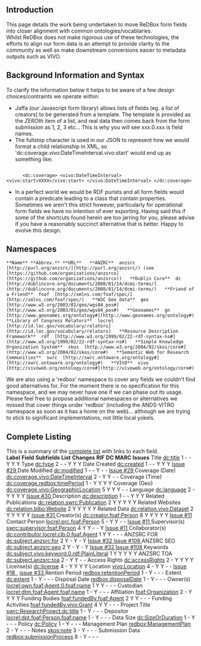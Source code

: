 ## []()Introduction
 
This page details the work being undertaken to move ReDBox form fields into closer alignment with common ontologies/vocablaries.  
Whilst ReDBox does not make rigorous use of these technologies, the efforts to align our form data is an attempt to provide clarity to the community as well as make downstream conversions easier to metadata outputs such as VIVO.  
## []()Background Information and Syntax[](#Background_Information_and_Syntax)
 
To clarify the information below it helps to be aware of a few design choices/contraints we operate within:  
 * Jaffa (our Javascript form library) allows lists of fields (eg. a list of creators) to be generated from a template. The template is provided as the *ZEROth* item of a list, and real data then comes back from the form submission as 1, 2, 3 etc... This is why you will see xxx.0.xxx is field names. 
 * The fullstop character is used in our JSON to represent how we would format a child relationship in XML, so 'dc:coverage.vivo:DateTimeInterval.vivo:start' would end up as something like: 
  ```

        <dc:coverage> <vivo:DateTimeInterval> <vivo:start>XXXX</vivo:start> </vivo:DateTimeInterval> </dc:coverage>
```
 
* In a perfect world we would be RDF purists and all form fields would contain a predicate leading to a class that contain properties. Sometimes we aren't this strict however, particularly for operational form fields we have no intention of ever exporting. Having said this if some of the shortcuts found herein are too jarring for you, please advise if you have a reasonably succinct alternative that is better. Happy to evolve this design.
 
## []()Namespaces
    **Name** **Abbrev.** **URL**   **ANZRC**  anzsrc  [http://purl.org/anzsrc/](http://purl.org/anzsrc/) (see [https://github.com/organizations/anzsrco](https://github.com/organizations/anzsrco))   **Dublin Core**  dc  [http://dublincore.org/documents/2008/01/14/dcmi-terms/](http://dublincore.org/documents/2008/01/14/dcmi-terms/)   **Friend of a Friend**  foaf  [http://xmlns.com/foaf/spec/](http://xmlns.com/foaf/spec/)   **W3C Geo data**  geo  [http://www.w3.org/2003/01/geo/wgs84_pos#](http://www.w3.org/2003/01/geo/wgs84_pos#)   **Geonames**  gn  [http://www.geonames.org/ontology#](http://www.geonames.org/ontology#)   **Library of Congress Relators**  locrel  [http://id.loc.gov/vocabulary/relators](http://id.loc.gov/vocabulary/relators)   **Resource Description Framework**  rdf  [http://www.w3.org/1999/02/22-rdf-syntax-ns#](http://www.w3.org/1999/02/22-rdf-syntax-ns#)   **Simple Knowledge Organization System**  skos  [http://www.w3.org/2004/02/skos/core#](http://www.w3.org/2004/02/skos/core#)   **Semantic Web for Research Communities**  swrc  [http://swrc.ontoware.org/ontology#](http://swrc.ontoware.org/ontology#)   **VIVO**  vivo  [http://vivoweb.org/ontology/core#](http://vivoweb.org/ontology/core#)    
We are also using a 'redbox' namespace to cover any fields we couldn't find good alternatives for. For the moment there is no specification for this namespace, and we may never have one if we can phase out its usage.  
Please feel free to propose additional namespaces or alternatives we missed that cover things under 'redbox' (including the ANDS-VITRO namespace as soon as it has a home on the web)... although we are trying to stick to significant implementations, not little local yokels.  
## []()Complete Listing
 
This is a summary of the [complete list](https://code.google.com/p/redbox-mint/wiki/FormFieldsCompleteList) with links to each field.  
     **Label** **Field** **Subfields** **List** **Changes** **RIF** **DC** **MARC** **Issues**   Title  [dc:title](https://code.google.com/p/redbox-mint/wiki/FormFieldsCompleteList#dc:title)  1   -   -   Y   Y   Y     Type  [dc:type](https://code.google.com/p/redbox-mint/wiki/FormFieldsCompleteList#dc:type)  2   -   -   Y   Y   Y     Date Created  [dc:created](https://code.google.com/p/redbox-mint/wiki/FormFieldsCompleteList#dc:created)  1   -   -   Y   Y   Y  [ Issue #29 ](https://code.google.com/p/redbox-mint/issues/detail?id=29)   Date Modified  [dc:modified](https://code.google.com/p/redbox-mint/wiki/FormFieldsCompleteList#dc:modified)  1   -   -   Y   -   -  [ Issue #29 ](https://code.google.com/p/redbox-mint/issues/detail?id=29)   Coverage (Date)  [dc:coverage.vivo:DateTimeInterval](https://code.google.com/p/redbox-mint/wiki/FormFieldsCompleteList#dc:coverage.vivo:_DateTimeInterval)  2   -   Y   Y   -   -     Coverage (Time)  [dc:coverage.redbox:timePeriod](https://code.google.com/p/redbox-mint/wiki/FormFieldsCompleteList#dc:coverage.redbox:timePeriod)  1   -   Y   Y   Y   Y     Coverage (Geo)  [dc:coverage.vivo:GeographicLocation](https://code.google.com/p/redbox-mint/wiki/FormFieldsCompleteList#dc:coverage.vivo:_GeographicLocation)  5   Y   Y   Y   -   -     Language  [dc:language](https://code.google.com/p/redbox-mint/wiki/FormFieldsCompleteList#dc:language)  2   -   Y   Y   Y   Y  [ Issue #30 ](https://code.google.com/p/redbox-mint/issues/detail?id=30)   Description  [dc:description](https://code.google.com/p/redbox-mint/wiki/FormFieldsCompleteList#dc:description)  1   -   -   Y   Y   Y     Related Publications  [dc:relation.swrc:Publication](https://code.google.com/p/redbox-mint/wiki/FormFieldsCompleteList#dc:relation.swrc:Publication)  2   Y   Y   Y   Y   Y     Related Websites  [dc:relation.bibo:Website](https://code.google.com/p/redbox-mint/wiki/FormFieldsCompleteList#dc:relation.bibo:Website)  2   Y   Y   Y   Y   Y     Related Data  [dc:relation.vivo:Dataset](https://code.google.com/p/redbox-mint/wiki/FormFieldsCompleteList#dc:relation.vivo:Dataset)  2   Y   Y   Y   Y   Y  [ Issue #31 ](https://code.google.com/p/redbox-mint/issues/detail?id=31)   Creator(s)  [dc:creator.foaf:Person](https://code.google.com/p/redbox-mint/wiki/FormFieldsCompleteList#dc:creator.foaf:Person)  8   Y   Y   Y   Y   Y  [ Issue #11 ](https://code.google.com/p/redbox-mint/issues/detail?id=11)   Contact Person  [locrel:prc.foaf:Person](https://code.google.com/p/redbox-mint/wiki/FormFieldsCompleteList#locrel:prc.foaf:Person)  5   -   Y   Y   -   -  [ Issue #11 ](https://code.google.com/p/redbox-mint/issues/detail?id=11)   Supervisor(s)  [swrc:supervisor.foaf:Person](https://code.google.com/p/redbox-mint/wiki/FormFieldsCompleteList#swrc:supervisor.foaf:Person)  4   Y   Y   -   -   Y  [ Issue #11 ](https://code.google.com/p/redbox-mint/issues/detail?id=11)   Collaborator(s)  [dc:contributor.locrel:clb.0.foaf:Agent](https://code.google.com/p/redbox-mint/wiki/FormFieldsCompleteList#dc:contributor.locrel:clb.0.foaf:Agent)  1   Y   Y   -   -   -     ANZSRC FOR  [dc:subject.anzsrc:for](https://code.google.com/p/redbox-mint/wiki/FormFieldsCompleteList#dc:subject.anzsrc:for)  2   Y   -   Y   -   Y  [ Issue #32 ](https://code.google.com/p/redbox-mint/issues/detail?id=32) [ Issue #108 ](https://code.google.com/p/redbox-mint/issues/detail?id=108)   ANZSRC SEO  [dc:subject.anzsrc:seo](https://code.google.com/p/redbox-mint/wiki/FormFieldsCompleteList#dc:subject.anzsrc:seo)  2   Y   -   Y   -   Y  [ Issue #32 ](https://code.google.com/p/redbox-mint/issues/detail?id=32) [ Issue #108 ](https://code.google.com/p/redbox-mint/issues/detail?id=108)   Keywords  [dc:subject.vivo:keyword.0.rdf:PlainLiteral](https://code.google.com/p/redbox-mint/wiki/FormFieldsCompleteList#dc:subject.vivo:keyword.0.rdf:_PlainLiteral)  1   Y   Y   Y   Y   Y     ANZSRC TOA  [dc:subject.anzsrc:toa](https://code.google.com/p/redbox-mint/wiki/FormFieldsCompleteList#dc:subject.anzsrc:toa)  2   -   Y   Y   -   -     Access Rights  [dc:accessRights](https://code.google.com/p/redbox-mint/wiki/FormFieldsCompleteList#dc:accessRights)  2   -   Y   Y   Y   Y     License(s)  [dc:license](https://code.google.com/p/redbox-mint/wiki/FormFieldsCompleteList#dc:license)  4   -   Y   Y   Y   Y     Location  [vivo:Location](https://code.google.com/p/redbox-mint/wiki/FormFieldsCompleteList#vivo:Location)  4   -   Y   Y   -   -  [ Issue #18 ](https://code.google.com/p/redbox-mint/issues/detail?id=18), [ issue #33 ](https://code.google.com/p/redbox-mint/issues/detail?id=33)   Rention Period  [redbox:retentionPeriod](https://code.google.com/p/redbox-mint/wiki/FormFieldsCompleteList#redbox:retentionPeriod)  1   -   Y   -   -   -     Extent  [dc:extent](https://code.google.com/p/redbox-mint/wiki/FormFieldsCompleteList#dc:extent)  1   -   Y   -   -   -     Disposal Date  [redbox:disposalDate](https://code.google.com/p/redbox-mint/wiki/FormFieldsCompleteList#redbox:disposalDate)  1   -   Y   -   -   -     Owner(s)  [locrel:own.foaf:Agent.0.foaf:name](https://code.google.com/p/redbox-mint/wiki/FormFieldsCompleteList#locrel:own.foaf:Agent.0.foaf:name)  1   Y   Y   -   -   -     Custodian  [locrel:dtm.foaf:Agent.foaf.name](https://code.google.com/p/redbox-mint/wiki/FormFieldsCompleteList#locrel:dtm.foaf:Agent.foaf.name)  1   -   Y   -   -   -     Affiliation  [foaf:Organization](https://code.google.com/p/redbox-mint/wiki/FormFieldsCompleteList#foaf:Organization)  2   -   Y   Y   Y   Y     Funding Bodies  [foaf:fundedBy.foaf:Agent](https://code.google.com/p/redbox-mint/wiki/FormFieldsCompleteList#foaf:fundedBy.foaf:Agent)  2   Y   Y   -   -   -     Funding Activities  [foaf:fundedBy.vivo:Grant](https://code.google.com/p/redbox-mint/wiki/FormFieldsCompleteList#foaf:fundedBy.vivo:Grant)  4   Y   Y   -   -   -     Project Title  [swrc:ResearchProject.dc:title](https://code.google.com/p/redbox-mint/wiki/FormFieldsCompleteList#swrc:_ResearchProject_.dc:title)  1   -   Y   -   -   -     Depositor  [locrel:dpt.foaf:Person.foaf:name](https://code.google.com/p/redbox-mint/wiki/FormFieldsCompleteList#locrel:dpt.foaf:Person.foaf:name)  1   -   Y   -   -   -     Data Size  [dc:SizeOrDuration](https://code.google.com/p/redbox-mint/wiki/FormFieldsCompleteList#dc:_SizeOrDuration)  1   -   Y   -   -   -     Policy  [dc:Policy](https://code.google.com/p/redbox-mint/wiki/FormFieldsCompleteList#dc:Policy)  1   -   Y   -   -   -     Management Plan  [redbox:ManagementPlan](https://code.google.com/p/redbox-mint/wiki/FormFieldsCompleteList#redbox:_ManagementPlan)  2   -   Y   -   -   -     Notes  [skos:note](https://code.google.com/p/redbox-mint/wiki/FormFieldsCompleteList#skos:note)  3   -   Y   -   -   -     Submission Data  [redbox:submissionProcess](https://code.google.com/p/redbox-mint/wiki/FormFieldsCompleteList#redbox:submissionProcess)  8   -   Y   -   -   -